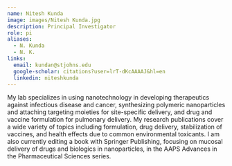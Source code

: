 ```yaml
---
name: Nitesh Kunda
image: images/Nitesh Kunda.jpg
description: Principal Investigator
role: pi
aliases:
  - N. Kunda
  - N. K.
links:
  email: kundan@stjohns.edu
  google-scholar: citations?user=lrT-dKcAAAAJ&hl=en 
  linkedin: niteshkunda
---
```


My lab specializes in using nanotechnology in developing therapeutics against infectious disease and cancer, synthesizing polymeric nanoparticles and attaching targeting moieties for site-specific delivery, and drug and vaccine formulation for pulmonary delivery. My research publications cover a wide variety of topics including formulation, drug delivery, stabilization of vaccines, and health effects due to common environmental toxicants. I am also currently editing a book with Springer Publishing, focusing on mucosal delivery of drugs and biologics in nanoparticles, in the AAPS Advances in the Pharmaceutical Sciences series.
